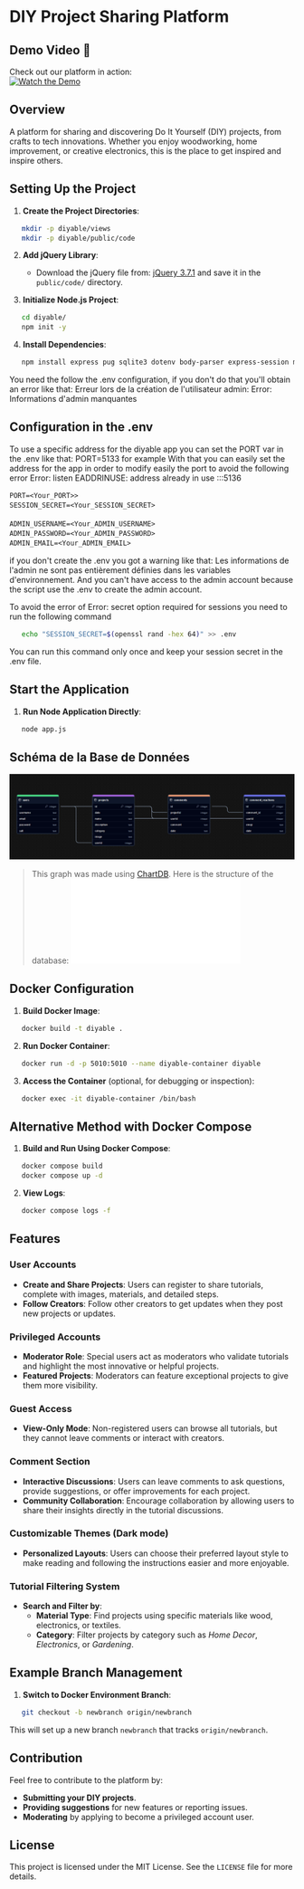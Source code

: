 # DIY Project Sharing Platform

## Demo Video 🎥
Check out our platform in action:  
[![Watch the Demo](https://img.youtube.com/vi/6Qq0NH7cFGM/0.jpg)](https://www.youtube.com/watch?v=6Qq0NH7cFGM)

## Overview

A platform for sharing and discovering Do It Yourself (DIY) projects, from crafts to tech innovations. Whether you enjoy woodworking, home improvement, or creative electronics, this is the place to get inspired and inspire others.

## Setting Up the Project

1. **Create the Project Directories**:
```sh
   mkdir -p diyable/views
   mkdir -p diyable/public/code
```

2. **Add jQuery Library**: 
   - Download the jQuery file from: [jQuery 3.7.1](https://cdnjs.cloudflare.com/ajax/libs/jquery/3.7.1/jquery.min.js) and save it in the `public/code/` directory.

3. **Initialize Node.js Project**:
```sh
   cd diyable/
   npm init -y
```

4. **Install Dependencies**:
```sh
   npm install express pug sqlite3 dotenv body-parser express-session multer csurf express-validator
```

You need the follow the .env configuration, if you don't do that you'll obtain an error like that: Erreur lors de la création de l'utilisateur admin: Error: Informations d'admin manquantes

## Configuration in the .env
To use a specific address for the diyable app you can set the PORT var in the .env like that: PORT=5133 for example
With that you can easily set the address for the app in order to modify easily the port to avoid the following error Error: listen EADDRINUSE: address already in use :::5136

```txt
PORT=<Your_PORT>>
SESSION_SECRET=<Your_SESSION_SECRET>

ADMIN_USERNAME=<Your_ADMIN_USERNAME>
ADMIN_PASSWORD=<Your_ADMIN_PASSWORD>
ADMIN_EMAIL=<Your_ADMIN_EMAIL>
```

if you don't create the .env you got a warning like that: Les informations de l'admin ne sont pas entièrement définies dans les variables d'environnement.
And you can't have access to the admin account because the script use the .env to create the admin account.

To avoid the error of Error: secret option required for sessions you need to run the following command
```sh
   echo "SESSION_SECRET=$(openssl rand -hex 64)" >> .env
```
You can run this command only once and keep your session secret in the .env file.


## Start the Application

1. **Run Node Application Directly**:
```sh
   node app.js
```

## Schéma de la Base de Données

![database graphs](assets/images/diyable-dbv2.png)

> This graph was made using [ChartDB](https://chartdb.io/).
Here is the structure of the database:
![BDD export in JSON](bddexportasjson.json)

## Docker Configuration

1. **Build Docker Image**:
```sh
   docker build -t diyable .
```

2. **Run Docker Container**:
```sh
   docker run -d -p 5010:5010 --name diyable-container diyable
```

3. **Access the Container** (optional, for debugging or inspection):
```sh
   docker exec -it diyable-container /bin/bash
```

## Alternative Method with Docker Compose

1. **Build and Run Using Docker Compose**:
```sh
   docker compose build
   docker compose up -d
```

2. **View Logs**:
```sh
   docker compose logs -f
```


## Features

### User Accounts
- **Create and Share Projects**: Users can register to share tutorials, complete with images, materials, and detailed steps.
- **Follow Creators**: Follow other creators to get updates when they post new projects or updates.

### Privileged Accounts
- **Moderator Role**: Special users act as moderators who validate tutorials and highlight the most innovative or helpful projects.
- **Featured Projects**: Moderators can feature exceptional projects to give them more visibility.

### Guest Access
- **View-Only Mode**: Non-registered users can browse all tutorials, but they cannot leave comments or interact with creators.

### Comment Section
- **Interactive Discussions**: Users can leave comments to ask questions, provide suggestions, or offer improvements for each project.
- **Community Collaboration**: Encourage collaboration by allowing users to share their insights directly in the tutorial discussions.

### Customizable Themes (Dark mode)
- **Personalized Layouts**: Users can choose their preferred layout style to make reading and following the instructions easier and more enjoyable.

### Tutorial Filtering System
- **Search and Filter by**:
  - **Material Type**: Find projects using specific materials like wood, electronics, or textiles.
  - **Category**: Filter projects by category such as *Home Decor*, *Electronics*, or *Gardening*.


## Example Branch Management

1. **Switch to Docker Environment Branch**:
```sh
   git checkout -b newbranch origin/newbranch
```
This will set up a new branch `newbranch` that tracks `origin/newbranch`.


## Contribution
Feel free to contribute to the platform by:
- **Submitting your DIY projects**.
- **Providing suggestions** for new features or reporting issues.
- **Moderating** by applying to become a privileged account user.

## License
This project is licensed under the MIT License. See the `LICENSE` file for more details.

